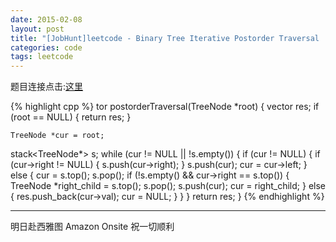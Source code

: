 ```yaml
---
date: 2015-02-08
layout: post
title: "[JobHunt]leetcode - Binary Tree Iterative Postorder Traversal  "
categories: code
tags: leetcode
---
```


题目连接点击:[这里](https://oj.leetcode.com/problems/binary-tree-postorder-traversal/)

<!--more-->
{% highlight cpp %}
tor<int> postorderTraversal(TreeNode *root) {
 vector<int> res;
    if (root == NULL) {
        return res;
    }

    TreeNode *cur = root;
 stack<TreeNode*> s;
    while (cur != NULL || !s.empty()) {
        if (cur != NULL) {
           if (cur->right != NULL) {
               s.push(cur->right);
            }
            s.push(cur);
           cur = cur->left;
        } else {
            cur = s.top();
            s.pop();
           if (!s.empty() && cur->right == s.top()) {
                TreeNode *right_child = s.top();
                s.pop();
                s.push(cur);
                cur = right_child;
            } else {
               res.push_back(cur->val);
                cur = NULL;
            }
        }
    }
    return res;
}
{% endhighlight %}

---
明日赴西雅图 Amazon Onsite
祝一切顺利
